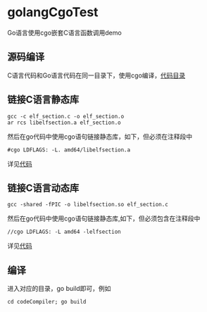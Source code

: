 # golangCgoTest
Go语言使用cgo嵌套C语言函数调用demo

## 源码编译
C语言代码和Go语言代码在同一目录下，使用cgo编译，[代码目录](codeCompiler)

## 链接C语言静态库
```
gcc -c elf_section.c -o elf_section.o
ar rcs libelfsection.a elf_section.o
```

然后在go代码中使用cgo语句链接静态库，如下，但必须在注释段中
```
#cgo LDFLAGS: -L. amd64/libelfsection.a
```
详见[代码](linkStaticLib/elf.go)


## 链接C语言动态库
```
gcc -shared -fPIC -o libelfsection.so elf_section.c 
```
然后在go代码中使用cgo语句链接静态库,如下，但必须包含在注释段中
```
//cgo LDFLAGS: -L amd64 -lelfsection
```
详见[代码](linkDynamicLib/elf.go)

## 编译
进入对应的目录，go build即可，例如
```
cd codeCompiler; go build
```

